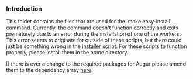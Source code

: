 ### Introduction

This folder contains the files that are used for the 'make easy-install' command.  Currently, the command doesn't function correctly and exits prematurely due to an error during the installation of one of the workers.  This error seems to originate for outside of these scripts, but there could just be something wrong in the [installer script](./Installer.sh).  For these scripts to function properly, please install them in the home directory.

If there is ever a change to the required packages for Augur please amend them to the dependancy array [here](./dependency_installer.sh).
